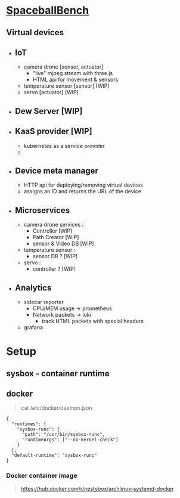 # [SpaceballBench](https://spaceballs.fandom.com/wiki/Spaceball_I)

## Virtual devices

- ## IoT
    - camera drone [sensor, actuator]
        - "live" mjpeg stream with three.js
        - HTML api for movement & sensors 
    - temperature sensor [sensor] [WIP]
    - servo [actuator] [WIP]

- ## Dew Server [WIP]

- ## KaaS provider [WIP]
    - kubernetes as a service provider
    - 

- ## Device meta manager  
    - HTTP api for deploying/removing virtual devices
    - assigns an ID and returns the URL of the device

- ## Microservices
    - camera drone services :
        - Controller [WIP]
        - Path Creator [WIP]
        - sensor & Video DB [WIP]
    - temperature sensor :
        - sensor DB ? [WIP]
    - servo :
        - controller ? [WIP]

- ## Analytics
    - sidecar reporter
        - CPU/MEM usage -> prometheus
        - Network packets -> loki
            - track HTML packets with special headers 
    - grafana



# Setup

## sysbox - container runtime 

## docker
> cat /etc/docker/daemon.json   
```
{
  "runtimes": {
    "sysbox-runc": {
      "path": "/usr/bin/sysbox-runc",
      "runtimeArgs": ["--no-kernel-check"]
    }
  },
  "default-runtime": "sysbox-runc" 
}
```
### Docker container image 
> https://hub.docker.com/r/nestybox/archlinux-systemd-docker

